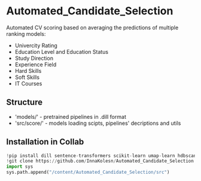 # Automated_Candidate_Selection

Automated CV scoring based on averaging the predictions of multiple ranking models:
- Univercity Rating
- Education Level and Education Status
- Study Direction
- Experience Field
- Hard Skills
- Soft Skills
- IT Courses

## Structure 

- 'models/' - pretrained pipelines in .dill format
- 'src/score/' - models loading scipts, pipelines' decriptions and utils
  
## Installation in Collab
```python
!pip install dill sentence-transformers scikit-learn umap-learn hdbscan catboost
!git clone https://github.com/InnaKolesn/Automated_Candidate_Selection
import sys
sys.path.append("/content/Automated_Candidate_Selection/src")
